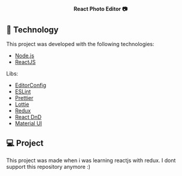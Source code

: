 <h4 align="center">
 React Photo Editor 📷
</h4>

## :rocket: Technology

This project was developed with the following technologies:

- [Node.js](https://nodejs.org/en/)
- [ReactJS](https://reactjs.org)

Libs:

- [EditorConfig](https://editorconfig.org/)
- [ESLint](https://eslint.org/)
- [Prettier](https://prettier.io/)
- [Lottie](https://airbnb.design/lottie/)
- [Redux](https://redux.js.org/)
- [React DnD](https://react-dnd.github.io/react-dnd/)
- [Material UI](https://material-ui.com/)

## 💻 Project

This project was made when i was learning reactjs with redux. I dont support this repository anymore :)
